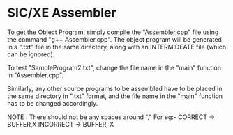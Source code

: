 # SIC/XE Assembler

To get the Object Program, simply compile the "Assembler.cpp" file using the command "g++ Assembler.cpp". The object program will be generated in a ".txt" file in the same directory, along with an INTERMIDEATE file (which can be ignored).

To test "SampleProgram2.txt", change the file name in the "main" function in "Assembler.cpp".

Similarly, any other source programs to be assembled have to be placed in the same directory in ".txt" format, and the file name in the "main" function has to be changed accordingly.

NOTE : There should not be any spaces around ","
	For eg:- CORRECT -> BUFFER,X
		 INCORRECT -> BUFFER, X 
